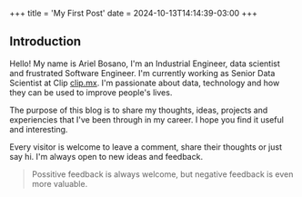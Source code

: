 +++
title = 'My First Post'
date = 2024-10-13T14:14:39-03:00
+++

## Introduction

Hello! My name is Ariel Bosano, I'm an Industrial Engineer, data scientist and frustrated Software Engineer. I'm currently working as Senior Data Scientist at Clip [clip.mx](https://clip.mx). I'm passionate about data, technology and how they can be used to improve people's lives.

The purpose of this blog is to share my thoughts, ideas, projects and experiencies that I've been through in my career. I hope you find it useful and interesting.

Every visitor is welcome to leave a comment, share their thoughts or just say hi. I'm always open to new ideas and feedback.

> Possitive feedback is always welcome, but negative feedback is even more valuable.
